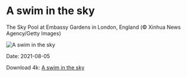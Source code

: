 # A swim in the sky

The Sky Pool at Embassy Gardens in London, England (© Xinhua News Agency/Getty Images)

![A swim in the sky](https://bing.com/th?id=OHR.SkyPool_EN-US8327769804_UHD.jpg&rf=LaDigue_UHD.jpg&pid=hp&w=1024&h=576)

Date: 2021-08-05

Download 4k: [A swim in the sky](https://bing.com/th?id=OHR.SkyPool_EN-US8327769804_UHD.jpg&rf=LaDigue_UHD.jpg&pid=hp&w=3840&h=2160)

